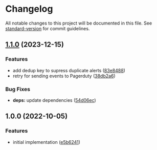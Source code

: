 # Changelog

All notable changes to this project will be documented in this file. See [standard-version](https://github.com/conventional-changelog/standard-version) for commit guidelines.

## [1.1.0](https://github.com/argentumcode/systemd-failure-pagerduty/compare/v1.0.0...v1.1.0) (2023-12-15)


### Features

* add dedup key to supress duplicate alerts ([83e8488](https://github.com/argentumcode/systemd-failure-pagerduty/commit/83e8488af9a7796280fb96f8db4a02e5977584cd))
* retry for sending events to Pagerduty ([38db2a6](https://github.com/argentumcode/systemd-failure-pagerduty/commit/38db2a65be3a473d4fea18189e6c436ae01d201a))


### Bug Fixes

* **deps:** update dependencies ([54d06ec](https://github.com/argentumcode/systemd-failure-pagerduty/commit/54d06ec7341c52079f7109b0e40bcdfe0b15d41d))

## 1.0.0 (2022-10-05)


### Features

* initial implementation ([e5b6241](https://github.com/argentumcode/systemd-failure-pagerduty/commit/e5b6241a9188b1ee2d10fe51892f31913e224605))
